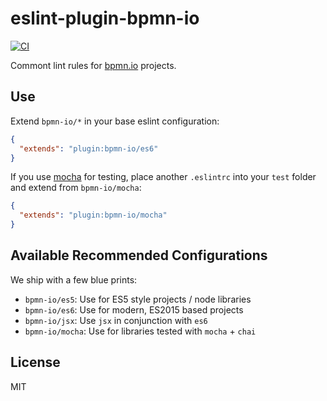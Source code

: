 # eslint-plugin-bpmn-io

[![CI](https://github.com/bpmn-io/eslint-plugin-bpmn-io/workflows/CI/badge.svg)](https://github.com/bpmn-io/eslint-plugin-bpmn-io/actions?query=workflow%3ACI)

Commont lint rules for [bpmn.io](https://bpmn.io) projects.


## Use

Extend `bpmn-io/*` in your base eslint configuration:

```json
{
  "extends": "plugin:bpmn-io/es6"
}
```

If you use [mocha](https://mochajs.org/) for testing, place another `.eslintrc` into your `test` folder and extend from `bpmn-io/mocha`:

```json
{
  "extends": "plugin:bpmn-io/mocha"
}
```


## Available Recommended Configurations

We ship with a few blue prints:

* `bpmn-io/es5`: Use for ES5 style projects / node libraries
* `bpmn-io/es6`: Use for modern, ES2015 based projects
* `bpmn-io/jsx`: Use `jsx` in conjunction with `es6`
* `bpmn-io/mocha`: Use for libraries tested with `mocha` + `chai`


## License

MIT
